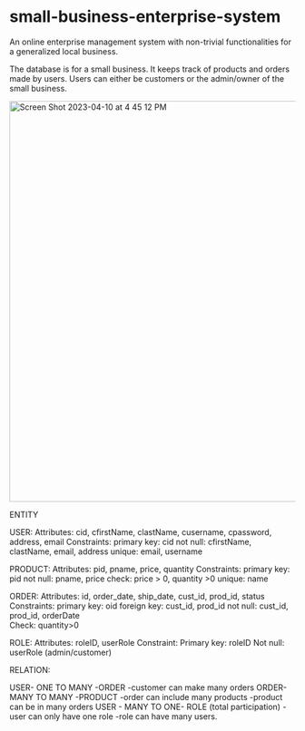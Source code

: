# small-business-enterprise-system
An online enterprise management system with non-trivial functionalities for a generalized local business. 

The database is for a small business. It keeps track of products and orders made by users. Users can either be customers or the admin/owner of the small business.  


<img width="707" alt="Screen Shot 2023-04-10 at 4 45 12 PM" src="https://user-images.githubusercontent.com/67254834/230995163-6639ac6f-a8de-40c4-aa58-3a9972292e06.png">


ENTITY

USER:
Attributes: cid, cfirstName, clastName, cusername, cpassword, address, email
Constraints:
primary key: cid
not null: cfirstName, clastName, email, address
unique: email, username

PRODUCT: 
Attributes: pid, pname, price, quantity
Constraints:
primary key: pid
not null: pname, price
check: price > 0, quantity >0
unique: name


ORDER: 
Attributes: id, order_date, ship_date, cust_id, prod_id, status
Constraints:
primary key: oid
foreign key: cust_id, prod_id
not null: cust_id, prod_id, orderDate  
Check: quantity>0

ROLE:
Attributes: roleID, userRole
Constraint:
Primary key: roleID
Not null: userRole (admin/customer)

RELATION: 

USER- ONE TO MANY -ORDER
	-customer can make many orders
ORDER- MANY TO MANY -PRODUCT
	-order can include many products
	-product can be in many orders
USER - MANY TO ONE- ROLE (total participation)
	-user can only have one role 
	-role can have many users.

